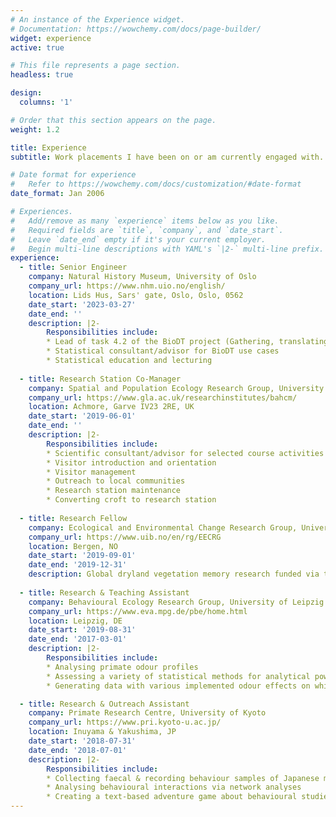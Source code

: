 ```yaml
---
# An instance of the Experience widget.
# Documentation: https://wowchemy.com/docs/page-builder/
widget: experience
active: true

# This file represents a page section.
headless: true

design:
  columns: '1'

# Order that this section appears on the page.
weight: 1.2

title: Experience
subtitle: Work placements I have been on or am currently engaged with. You will find a more all-encompassing overview of my qualifications and experiences on my [CV](https://htmlpreview.github.io/?https://github.com/ErikKusch/Website/blob/master/static/media/CV_ErikKusch.html).

# Date format for experience
#   Refer to https://wowchemy.com/docs/customization/#date-format
date_format: Jan 2006

# Experiences.
#   Add/remove as many `experience` items below as you like.
#   Required fields are `title`, `company`, and `date_start`.
#   Leave `date_end` empty if it's your current employer.
#   Begin multi-line descriptions with YAML's `|2-` multi-line prefix.
experience:
  - title: Senior Engineer
    company: Natural History Museum, University of Oslo
    company_url: https://www.nhm.uio.no/english/
    location: Lids Hus, Sars' gate, Oslo, Oslo, 0562
    date_start: '2023-03-27'
    date_end: ''
    description: |2-
        Responsibilities include:
        * Lead of task 4.2 of the BioDT project (Gathering, translating and combining European and global biodiversity data)
        * Statistical consultant/advisor for BioDT use cases
        * Statistical education and lecturing
        
  - title: Research Station Co-Manager
    company: Spatial and Population Ecology Research Group, University of Glasgow
    company_url: https://www.gla.ac.uk/researchinstitutes/bahcm/
    location: Achmore, Garve IV23 2RE, UK
    date_start: '2019-06-01'
    date_end: ''
    description: |2-
        Responsibilities include:
        * Scientific consultant/advisor for selected course activities on-sight
        * Visitor introduction and orientation
        * Visitor management
        * Outreach to local communities
        * Research station maintenance
        * Converting croft to research station
        
  - title: Research Fellow
    company: Ecological and Environmental Change Research Group, University of Bergen
    company_url: https://www.uib.no/en/rg/EECRG
    location: Bergen, NO
    date_start: '2019-09-01'
    date_end: '2019-12-31'
    description: Global dryland vegetation memory research funded via the Fast-Track-Initiative programme (see [Honours & Awards](#accomplishments)).
    
  - title: Research & Teaching Assistant
    company: Behavioural Ecology Research Group, University of Leipzig
    company_url: https://www.eva.mpg.de/pbe/home.html
    location: Leipzig, DE
    date_start: '2019-08-31'
    date_end: '2017-03-01'
    description: |2-
        Responsibilities include:
        * Analysing primate odour profiles
        * Assessing a variety of statistical methods for analytical power in identifying odour effects
        * Generating data with various implemented odour effects on which to test the methods

  - title: Research & Outreach Assistant
    company: Primate Research Centre, University of Kyoto
    company_url: https://www.pri.kyoto-u.ac.jp/
    location: Inuyama & Yakushima, JP
    date_start: '2018-07-31'
    date_end: '2018-07-01'
    description: |2-
        Responsibilities include:
        * Collecting faecal & recording behaviour samples of Japanese macaques
        * Analysing behavioural interactions via network analyses
        * Creating a text-based adventure game about behavioural studies
---
```


